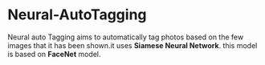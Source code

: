 # Neural-AutoTagging
Neural auto Tagging aims to automatically tag photos based on the few images that it has been shown.it uses <b>Siamese Neural Network</b>. this model is based on <b>FaceNet</b> model.


